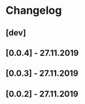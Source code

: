 # Changelog

[dev]
-----
[0.0.4] - 27.11.2019
---------------------
[0.0.3] - 27.11.2019
---------------------
[0.0.2] - 27.11.2019
---------------------